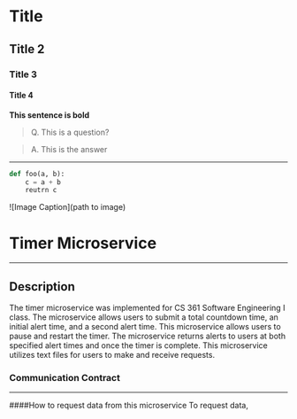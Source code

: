 [//]: <> (This is a comment)

[//]: <> (Titles)
# Title
## Title 2
### Title 3
#### Title 4

[//]: <> (Bold)
**This sentence is bold**

[//]: <> (Block quotes)
> Q. This is a question?

> A. This is the answer

---

[//]: <> (Code)

```python 
def foo(a, b):
    c = a + b
    reutrn c
```

[//]: <> (Images)

![Image Caption](path to image)

# Timer Microservice

---

## Description
The timer microservice was implemented for CS 361 Software Engineering I class. The microservice allows users to submit
a total countdown time, an initial alert time, and a second alert time. This microservice allows users to pause and 
restart the timer. The microservice returns alerts to users at both specified alert times and once the timer is complete. 
This microservice utilizes text files for users to make and receive requests.

### Communication Contract

---

####How to request data from this microservice
To request data, 